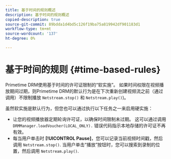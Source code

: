```yaml
---
title: 基于时间的规则概述
description: 基于时间的规则概述
copied-description: true
source-git-commit: 89bdda1d4bd5c126f19ba75a819942df901183d1
workflow-type: tm+mt
source-wordcount: '137'
ht-degree: 0%

---
```



# 基于时间的规则 {#time-based-rules}

Primetime DRM使用基于时间的许可证限制的“软实施”。 如果时间权限在视频播放期间过期，则Primetime DRM的默认行为是在下次重新创建视频流之前（通过调用）不限制播放 `Netstream.stop()` 和 `Netstream.play()`)。

虽然软实施是默认行为，但您也可以通过执行以下任务之一来启用硬实施：

* 让您的视频播放器定期轮询许可证，以确保时间限制未过期。 这可以通过调用 `DRMManager.loadVoucher(LOCAL_ONLY).` 错误代码指示本地存储的许可证不再有效。
* 每当用户单击时 **[!UICONTROL Pause]**，您可以记录当前视频时间戳，然后调用 `Netstream.stop()`. 当用户单击“播放”按钮时，您可以搜索到录制的位置，然后调用 `Netstream.play()`.